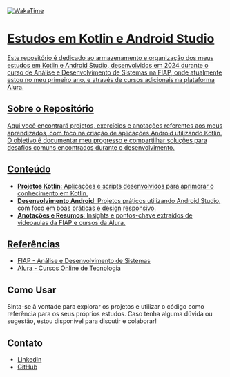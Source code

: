  <a href="https://wakatime.com/badge/github/MariaEduarda-Ciarini/KotlinAndroidStudio">
    <img src="https://wakatime.com/badge/github/MariaEduarda-Ciarini/KotlinAndroidStudio.svg?style=plastic" alt="WakaTime">

# Estudos em Kotlin e Android Studio 

Este repositório é dedicado ao armazenamento e organização dos meus estudos em Kotlin e Android Studio, desenvolvidos em 2024 durante o curso de Análise e Desenvolvimento de Sistemas na FIAP, onde atualmente estou no meu primeiro ano, e através de cursos adicionais na plataforma Alura.

## Sobre o Repositório

Aqui você encontrará projetos, exercícios e anotações referentes aos meus aprendizados, com foco na criação de aplicações Android utilizando Kotlin. O objetivo é documentar meu progresso e compartilhar soluções para desafios comuns encontrados durante o desenvolvimento.

## Conteúdo

- **Projetos Kotlin**: Aplicações e scripts desenvolvidos para aprimorar o conhecimento em Kotlin.
- **Desenvolvimento Android**: Projetos práticos utilizando Android Studio, com foco em boas práticas e design responsivo.
- **Anotações e Resumos**: Insights e pontos-chave extraídos de videoaulas da FIAP e cursos da Alura.

## Referências

- [FIAP - Análise e Desenvolvimento de Sistemas](https://www.fiap.com.br/)
- [Alura - Cursos Online de Tecnologia](https://www.alura.com.br/)

## Como Usar

Sinta-se à vontade para explorar os projetos e utilizar o código como referência para os seus próprios estudos. Caso tenha alguma dúvida ou sugestão, estou disponível para discutir e colaborar!

## Contato

- [LinkedIn](https://www.linkedin.com/in/maria-eduarda-ciarini-b97ab6270/)
- [GitHub](https://github.com/MariaEduarda-Ciarini)
